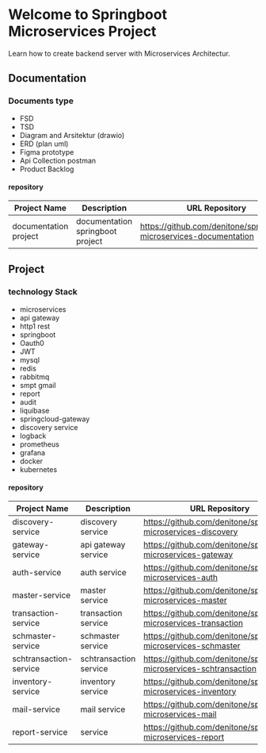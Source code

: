 # Welcome to Springboot Microservices Project

Learn how to create backend server with Microservices Architectur.

## Documentation
### Documents type
- FSD
- TSD
- Diagram and Arsitektur (drawio)
- ERD (plan uml)
- Figma prototype
- Api Collection postman
- Product Backlog

#### repository
| Project Name     | Description  | URL Repository                                                          | 
|------------------|--------------|-------------------------------------------------------------------------|
| documentation project | documentation springboot project | https://github.com/denitone/springboot-microservices-documentation                                    |



## Project
### technology Stack
- microservices
- api gateway
- http1 rest
- springboot
- Oauth0
- JWT
- mysql
- redis
- rabbitmq
- smpt gmail
- report
- audit
- liquibase 
- springcloud-gateway
- discovery service
- logback
- prometheus
- grafana
- docker
- kubernetes


#### repository
| Project Name     | Description  | URL Repository                                                          | 
|------------------|--------------|-------------------------------------------------------------------------|
| discovery-service | discovery service | https://github.com/denitone/springboot-microservices-discovery                                     |
| gateway-service | api gateway service | https://github.com/denitone/springboot-microservices-gateway                                     |
| auth-service | auth service | https://github.com/denitone/springboot-microservices-auth                                     |
| master-service | master service | https://github.com/denitone/springboot-microservices-master                                     |
| transaction-service | transaction service | https://github.com/denitone/springboot-microservices-transaction                                     |
| schmaster-service | schmaster service | https://github.com/denitone/springboot-microservices-schmaster                                     |
| schtransaction-service | schtransaction service | https://github.com/denitone/springboot-microservices-schtransaction                                     |
| inventory-service | inventory service | https://github.com/denitone/springboot-microservices-inventory                                     |
| mail-service | mail service | https://github.com/denitone/springboot-microservices-mail                                     |
| report-service | service | https://github.com/denitone/springboot-microservices-report                                     |


